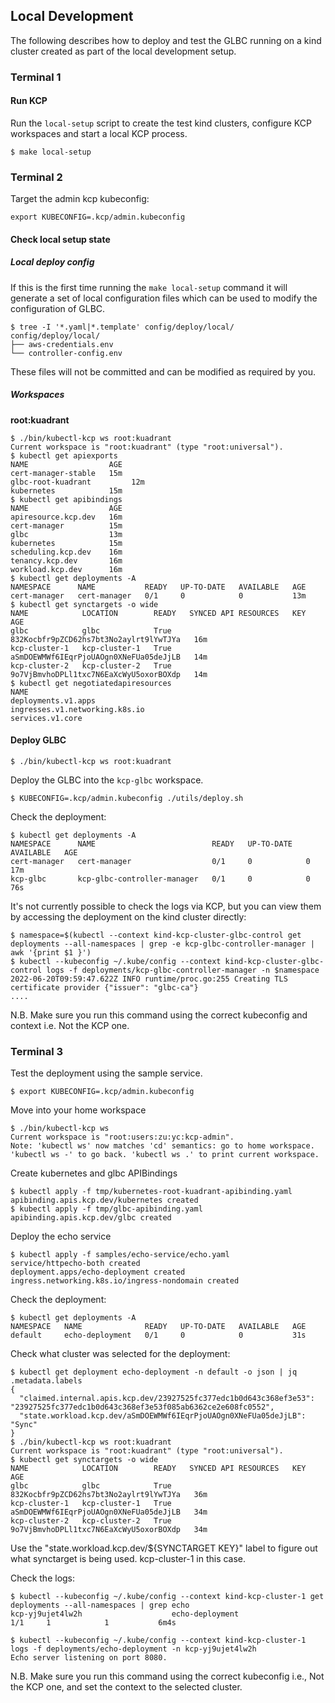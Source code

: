 ## Local Development

The following describes how to deploy and test the GLBC running on a kind cluster created as part of the local development setup.

### Terminal 1

#### Run KCP

Run the `local-setup` script to create the test kind clusters, configure KCP workspaces and start a local KCP process.

```shell
$ make local-setup
```

### Terminal 2

Target the admin kcp kubeconfig:

```shell
export KUBECONFIG=.kcp/admin.kubeconfig
```

#### Check local setup state

##### Local deploy config

If this is the first time running the `make local-setup` command it will generate a set of local configuration files which
can be used to modify the configuration of GLBC.

```shell
$ tree -I '*.yaml|*.template' config/deploy/local/
config/deploy/local/
├── aws-credentials.env
└── controller-config.env
```

These files will not be committed and can be modified as required by you.

##### Workspaces

**root:kuadrant**

```shell
$ ./bin/kubectl-kcp ws root:kuadrant
Current workspace is "root:kuadrant" (type "root:universal").
$ kubectl get apiexports
NAME                  AGE
cert-manager-stable   15m
glbc-root-kuadrant         12m
kubernetes            15m
$ kubectl get apibindings
NAME                  AGE
apiresource.kcp.dev   16m
cert-manager          15m
glbc                  13m
kubernetes            15m
scheduling.kcp.dev    16m
tenancy.kcp.dev       16m
workload.kcp.dev      16m
$ kubectl get deployments -A
NAMESPACE      NAME           READY   UP-TO-DATE   AVAILABLE   AGE
cert-manager   cert-manager   0/1     0            0           13m
$ kubectl get synctargets -o wide
NAME            LOCATION        READY   SYNCED API RESOURCES   KEY                                      AGE
glbc            glbc            True                           832Kocbfr9pZCD62hs7bt3No2aylrt9lYwTJYa   16m
kcp-cluster-1   kcp-cluster-1   True                           aSmDOEWMWf6IEqrPjoUAOgn0XNeFUa05deJjLB   14m
kcp-cluster-2   kcp-cluster-2   True                           9o7VjBmvhoDPLl1txc7N6EaXcWyU5oxorBOXdp   14m
$ kubectl get negotiatedapiresources
NAME
deployments.v1.apps
ingresses.v1.networking.k8s.io
services.v1.core
```

#### Deploy GLBC

```shell
$ ./bin/kubectl-kcp ws root:kuadrant
````

Deploy the GLBC into the `kcp-glbc` workspace.

```shell
$ KUBECONFIG=.kcp/admin.kubeconfig ./utils/deploy.sh
```

Check the deployment:
```shell
$ kubectl get deployments -A
NAMESPACE      NAME                          READY   UP-TO-DATE   AVAILABLE   AGE
cert-manager   cert-manager                  0/1     0            0           17m
kcp-glbc       kcp-glbc-controller-manager   0/1     0            0           76s
```

It's not currently possible to check the logs via KCP, but you can view them by accessing the deployment on the kind cluster directly: 

```shell
$ namespace=$(kubectl --context kind-kcp-cluster-glbc-control get deployments --all-namespaces | grep -e kcp-glbc-controller-manager | awk '{print $1 }')
$ kubectl --kubeconfig ~/.kube/config --context kind-kcp-cluster-glbc-control logs -f deployments/kcp-glbc-controller-manager -n $namespace               
2022-06-20T09:59:47.622Z INFO runtime/proc.go:255 Creating TLS certificate provider {"issuer": "glbc-ca"}
....
```
N.B. Make sure you run this command using the correct kubeconfig and context i.e. Not the KCP one.

### Terminal 3

Test the deployment using the sample service.

```shell
$ export KUBECONFIG=.kcp/admin.kubeconfig
````

Move into your home workspace
```shell
$ ./bin/kubectl-kcp ws
Current workspace is "root:users:zu:yc:kcp-admin".
Note: 'kubectl ws' now matches 'cd' semantics: go to home workspace. 'kubectl ws -' to go back. 'kubectl ws .' to print current workspace.
```

Create kubernetes and glbc APIBindings
```shell
$ kubectl apply -f tmp/kubernetes-root-kuadrant-apibinding.yaml
apibinding.apis.kcp.dev/kubernetes created
$ kubectl apply -f tmp/glbc-apibinding.yaml 
apibinding.apis.kcp.dev/glbc created
```

Deploy the echo service

```shell
$ kubectl apply -f samples/echo-service/echo.yaml
service/httpecho-both created
deployment.apps/echo-deployment created
ingress.networking.k8s.io/ingress-nondomain created
```

Check the deployment:
```shell
$ kubectl get deployments -A
NAMESPACE   NAME              READY   UP-TO-DATE   AVAILABLE   AGE
default     echo-deployment   0/1     0            0           31s
```

Check what cluster was selected for the deployment:

```shell
$ kubectl get deployment echo-deployment -n default -o json | jq .metadata.labels
{
  "claimed.internal.apis.kcp.dev/23927525fc377edc1b0d643c368ef3e53": "23927525fc377edc1b0d643c368ef3e53f085ab6362ce2e608fc0552",
  "state.workload.kcp.dev/aSmDOEWMWf6IEqrPjoUAOgn0XNeFUa05deJjLB": "Sync"
}
$ ./bin/kubectl-kcp ws root:kuadrant
Current workspace is "root:kuadrant" (type "root:universal").
$ kubectl get synctargets -o wide
NAME            LOCATION        READY   SYNCED API RESOURCES   KEY                                      AGE
glbc            glbc            True                           832Kocbfr9pZCD62hs7bt3No2aylrt9lYwTJYa   36m
kcp-cluster-1   kcp-cluster-1   True                           aSmDOEWMWf6IEqrPjoUAOgn0XNeFUa05deJjLB   34m
kcp-cluster-2   kcp-cluster-2   True                           9o7VjBmvhoDPLl1txc7N6EaXcWyU5oxorBOXdp   34m
```

Use the "state.workload.kcp.dev/${SYNCTARGET KEY}" label to figure out what synctarget is being used. kcp-cluster-1 in this case.

Check the logs:

```shell
$ kubectl --kubeconfig ~/.kube/config --context kind-kcp-cluster-1 get deployments --all-namespaces | grep echo
kcp-yj9ujet4lw2h                    echo-deployment                     1/1     1            1           6m4s
```

```shell
$ kubectl --kubeconfig ~/.kube/config --context kind-kcp-cluster-1 logs -f deployments/echo-deployment -n kcp-yj9ujet4lw2h
Echo server listening on port 8080.
```
N.B. Make sure you run this command using the correct kubeconfig i.e., Not the KCP one, and set the context to the selected cluster.
